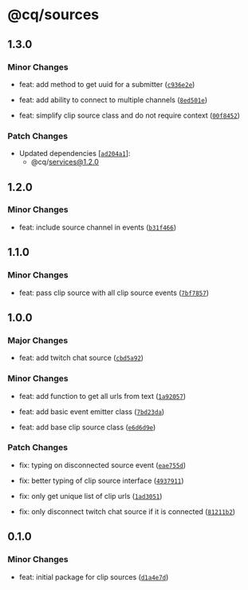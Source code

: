# @cq/sources

## 1.3.0

### Minor Changes

- feat: add method to get uuid for a submitter ([`c936e2e`](https://github.com/jordanshatford/clip-queue/commit/c936e2e60781057922b6d42e21f1b38214ce84a6))

- feat: add ability to connect to multiple channels ([`8ed501e`](https://github.com/jordanshatford/clip-queue/commit/8ed501e9c197e39ef761c2a80e5711be809b3eac))

- feat: simplify clip source class and do not require context ([`00f8452`](https://github.com/jordanshatford/clip-queue/commit/00f8452d22dbcc303a7593eb6659f4dd0ac94fd9))

### Patch Changes

- Updated dependencies [[`ad204a1`](https://github.com/jordanshatford/clip-queue/commit/ad204a1f4de8a0e6557dd333914533b37c5432da)]:
  - @cq/services@1.2.0

## 1.2.0

### Minor Changes

- feat: include source channel in events ([`b31f466`](https://github.com/jordanshatford/clip-queue/commit/b31f46621bd34ea859bc9e057e36b95716530aa0))

## 1.1.0

### Minor Changes

- feat: pass clip source with all clip source events ([`7bf7857`](https://github.com/jordanshatford/clip-queue/commit/7bf78574b19f5fb0b2e1f70367b89a865a9eb97c))

## 1.0.0

### Major Changes

- feat: add twitch chat source ([`cbd5a92`](https://github.com/jordanshatford/clip-queue/commit/cbd5a922c5e29f06f2c9cdcc512975ff39dd31b4))

### Minor Changes

- feat: add function to get all urls from text ([`1a92057`](https://github.com/jordanshatford/clip-queue/commit/1a920573cf96cb32542078ba0ad96684d21a63a8))

- feat: add basic event emitter class ([`7bd23da`](https://github.com/jordanshatford/clip-queue/commit/7bd23da6e1f7fd79318f3287609637027bd91588))

- feat: add base clip source class ([`e6d6d9e`](https://github.com/jordanshatford/clip-queue/commit/e6d6d9e9a991b7fc49ef581ec71f50ccae28ad21))

### Patch Changes

- fix: typing on disconnected source event ([`eae755d`](https://github.com/jordanshatford/clip-queue/commit/eae755d581a03621089bee7f4be3d1d2e7ad5a71))

- fix: better typing of clip source interface ([`4937911`](https://github.com/jordanshatford/clip-queue/commit/4937911fb66a0ddbcf7b4698457099a50e8ed500))

- fix: only get unique list of clip urls ([`1ad3051`](https://github.com/jordanshatford/clip-queue/commit/1ad30518f1cd6ef3770694d53eb0561e7bca54fe))

- fix: only disconnect twitch chat source if it is connected ([`81211b2`](https://github.com/jordanshatford/clip-queue/commit/81211b2a6d9d07b5e6f9ff3f3ed3d2ce67569d95))

## 0.1.0

### Minor Changes

- feat: initial package for clip sources ([`d1a4e7d`](https://github.com/jordanshatford/clip-queue/commit/d1a4e7df609f8a77ed53b2cf774edefb5c659550))
